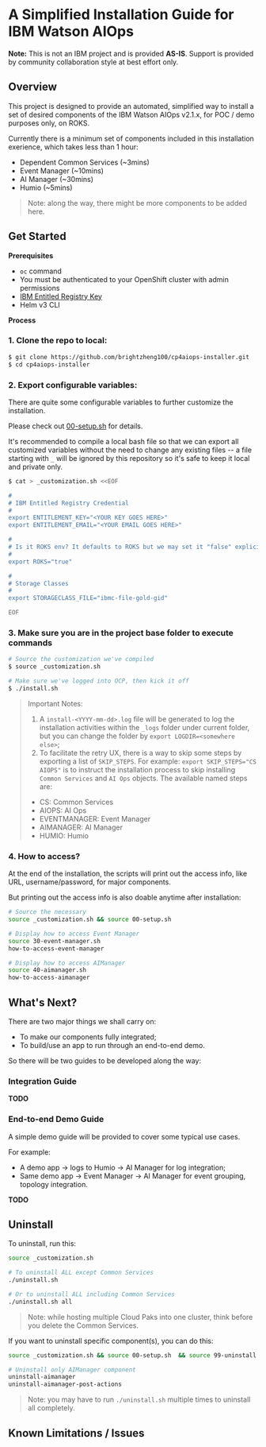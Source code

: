 # A Simplified Installation Guide for IBM Watson AIOps

**Note:** This is not an IBM project and is provided **AS-IS**. Support is provided by community collaboration style at best effort only.

## Overview

This project is designed to provide an automated, simplified way to install a set of desired components of the IBM Watson AIOps v2.1.x, for POC / demo purposes only, on ROKS.

Currently there is a minimum set of components included in this installation exerience, which takes less than 1 hour:

- Dependent Common Services (~3mins)
- Event Manager (~10mins)
- AI Manager (~30mins)
- Humio (~5mins)

> Note: along the way, there might be more components to be added here.


## Get Started

**Prerequisites**

- `oc` command
- You must be authenticated to your OpenShift cluster with admin permissions
- [IBM Entitled Registry Key](https://myibm.ibm.com/products-services/containerlibrary) 
- Helm v3 CLI

**Process**

### 1. Clone the repo to local:

```sh
$ git clone https://github.com/brightzheng100/cp4aiops-installer.git
$ cd cp4aiops-installer
```


### 2. Export configurable variables:

There are quite some configurable variables to further customize the installation.

Please check out [00-setup.sh](./00-setup.sh) for details.

It's recommended to compile a local bash file so that we can export all customized variables without the need to change any existing files -- a file starting with `_` will be ignored by this repository so it's safe to keep it local and private only.

```sh
$ cat > _customization.sh <<EOF

#
# IBM Entitled Registry Credential
#
export ENTITLEMENT_KEY="<YOUR KEY GOES HERE>"
export ENTITLEMENT_EMAIL="<YOUR EMAIL GOES HERE>"

#
# Is it ROKS env? It defaults to ROKS but we may set it "false" explicitly
#
export ROKS="true"

#
# Storage Classes
#
export STORAGECLASS_FILE="ibmc-file-gold-gid"

EOF
```


### 3. Make sure you are in the project base folder to execute commands

```sh
# Source the customization we've compiled
$ source _customization.sh

# Make sure we've logged into OCP, then kick it off
$ ./install.sh
```

> Important Notes: 
> 1. A `install-<YYYY-mm-dd>.log` file will be generated to log the installation activities within the `_logs` folder under current folder, but you can change the folder by `export LOGDIR=<somewhere else>`;
> 2. To facilitate the retry UX, there is a way to skip some steps by exporting a list of `SKIP_STEPS`. For example: `export SKIP_STEPS="CS AIOPS"` is to instruct the installation process to skip installing `Common Services` and `AI Ops` objects. The available named steps are: 
>   - CS: Common Services
>   - AIOPS: AI Ops
>   - EVENTMANAGER: Event Manager
>   - AIMANAGER: AI Manager
>   - HUMIO: Humio


### 4. How to access?

At the end of the installation, the scripts will print out the access info, like URL, username/password, for major components.

But printing out the access info is also doable anytime after installation:

```sh
# Source the necessary
source _customization.sh && source 00-setup.sh

# Display how to access Event Manager
source 30-event-manager.sh
how-to-access-event-manager

# Display how to access AIManager
source 40-aimanager.sh
how-to-access-aimanager
```

## What's Next?

There are two major things we shall carry on:
- To make our components fully integrated;
- To build/use an app to run through an end-to-end demo.

So there will be two guides to be developed along the way:

### Integration Guide

**TODO**

### End-to-end Demo Guide

A simple demo guide will be provided to cover some typical use cases.

For example:
- A demo app -> logs to Humio -> AI Manager for log integration;
- Same demo app -> Event Manager -> AI Manager for event grouping, topology integration.

**TODO**

## Uninstall

To uninstall, run this:

```sh
source _customization.sh

# To uninstall ALL except Common Services
./uninstall.sh

# Or to uninstall ALL including Common Services
./uninstall.sh all
```

> Note: while hosting multiple Cloud Paks into one cluster, think before you delete the Common Services.


If you want to uninstall specific component(s), you can do this:

```sh
source _customization.sh && source 00-setup.sh  && source 99-uninstall.sh

# Uninstall only AIManager component
uninstall-aimanager
uninstall-aimanager-post-actions
```

> Note: you may have to run `./uninstall.sh` multiple times to uninstall all completely.

## Known Limitations / Issues

